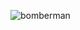 ![bomberman](https://cloud.githubusercontent.com/assets/24877186/25531012/337aaa4a-2c20-11e7-81ea-03a6863254ff.png)
